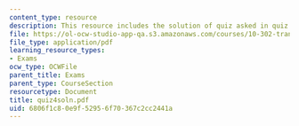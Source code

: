 ```yaml
---
content_type: resource
description: This resource includes the solution of quiz asked in quiz 4.
file: https://ol-ocw-studio-app-qa.s3.amazonaws.com/courses/10-302-transport-processes-fall-2004/6806f1c80e9f52956f70367c2cc2441a_quiz4soln.pdf
file_type: application/pdf
learning_resource_types:
- Exams
ocw_type: OCWFile
parent_title: Exams
parent_type: CourseSection
resourcetype: Document
title: quiz4soln.pdf
uid: 6806f1c8-0e9f-5295-6f70-367c2cc2441a
---
```

